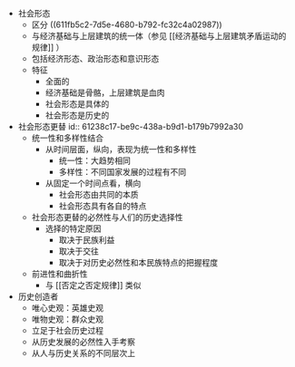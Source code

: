 - 社会形态
	- 区分 ((611fb5c2-7d5e-4680-b792-fc32c4a02987))
	- 与经济基础与上层建筑的统一体（参见 [[经济基础与上层建筑矛盾运动的规律]] ）
	- 包括经济形态、政治形态和意识形态
	- 特征
		- 全面的
		- 经济基础是骨骼，上层建筑是血肉
		- 社会形态是具体的
		- 社会形态是历史的
- 社会形态更替
  id:: 61238c17-be9c-438a-b9d1-b179b7992a30
	- 统一性和多样性结合
		- 从时间层面，纵向，表现为统一性和多样性
			- 统一性：大趋势相同
			- 多样性：不同国家发展的过程有不同
		- 从固定一个时间点看，横向
			- 社会形态由共同的本质
			- 社会形态具有各自的特点
	- 社会形态更替的必然性与人们的历史选择性
		- 选择的特定原因
			- 取决于民族利益
			- 取决于交往
			- 取决于对历史必然性和本民族特点的把握程度
	- 前进性和曲折性
		- 与 [[否定之否定规律]] 类似
- 历史创造者
	- 唯心史观：英雄史观
	- 唯物史观：群众史观
	- 立足于社会历史过程
	- 从历史发展的必然性入手考察
	- 从人与历史关系的不同层次上